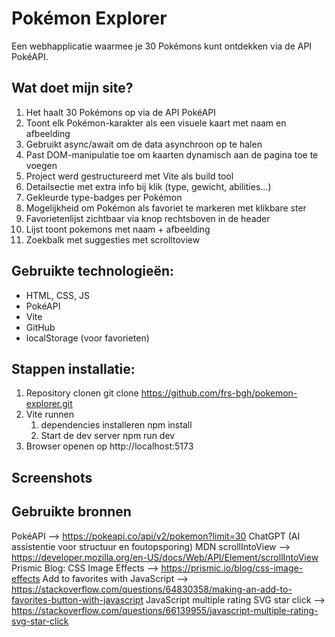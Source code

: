 # Pokémon Explorer
Een webhapplicatie waarmee je 30 Pokémons kunt ontdekken via de API PokéAPI.

## Wat doet mijn site? 

1) Het haalt 30 Pokémons op via de API PokéAPI
2) Toont elk Pokémon-karakter als een visuele kaart met naam en afbeelding
3) Gebruikt async/await om de data asynchroon op te halen
4) Past DOM-manipulatie toe om kaarten dynamisch aan de pagina toe te voegen
5) Project werd gestructureerd met Vite als build tool 
6) Detailsectie met extra info bij klik (type, gewicht, abilities…)
7) Gekleurde type-badges per Pokémon
8) Mogelijkheid om Pokémon als favoriet te markeren met klikbare ster
9) Favorietenlijst zichtbaar via knop rechtsboven in de header
10) Lijst toont pokemons met naam + afbeelding
11) Zoekbalk met suggesties met scrolltoview



## Gebruikte technologieën:

- HTML, CSS, JS
- PokéAPI
- Vite
- GitHub
- localStorage (voor favorieten)

## Stappen installatie:

1) Repository clonen 
    git clone https://github.com/frs-bgh/pokemon-explorer.git 
2) Vite runnen 
    1. dependencies installeren 
        npm install 
    2. Start de dev server
        npm run dev 
3) Browser openen op http://localhost:5173 

## Screenshots


## Gebruikte bronnen 
PokéAPI --> https://pokeapi.co/api/v2/pokemon?limit=30
ChatGPT (AI assistentie voor structuur en foutopsporing)
MDN scrollIntoView --> https://developer.mozilla.org/en-US/docs/Web/API/Element/scrollIntoView
Prismic Blog: CSS Image Effects --> https://prismic.io/blog/css-image-effects
Add to favorites with JavaScript --> https://stackoverflow.com/questions/64830358/making-an-add-to-favorites-button-with-javascript 
JavaScript multiple rating SVG star click --> https://stackoverflow.com/questions/66139955/javascript-multiple-rating-svg-star-click 
